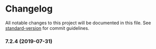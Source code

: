 # Changelog

All notable changes to this project will be documented in this file. See [standard-version](https://github.com/conventional-changelog/standard-version) for commit guidelines.

### 7.2.4 (2019-07-31)
